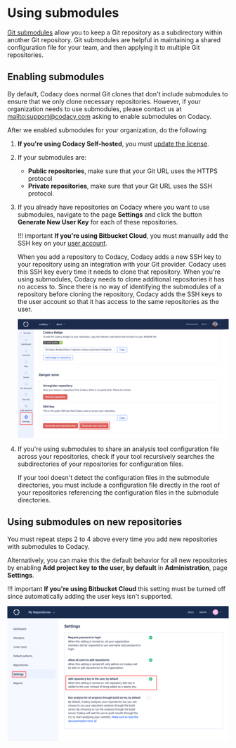 # Using submodules

<!--TODO PLUTO-630 Update content-->

[Git submodules](https://git-scm.com/book/en/v2/Git-Tools-Submodules) allow you to keep a Git repository as a subdirectory within another Git repository. Git submodules are helpful in maintaining a shared configuration file for your team, and then applying it to multiple Git repositories.

## Enabling submodules

By default, Codacy does normal Git clones that don't include submodules to ensure that we only clone necessary repositories. However, if your organization needs to use submodules, please contact us at <mailto:support@codacy.com> asking to enable submodules on Codacy.

After we enabled submodules for your organization, do the following:

1.  **If you're using Codacy Self-hosted**, you must [update the license](../chart/maintenance/license.md).

1.  If your submodules are:

    -   **Public repositories**, make sure that your Git URL uses the HTTPS protocol
    -   **Private repositories**, make sure that your Git URL uses the SSH protocol.

1.  If you already have repositories on Codacy where you want to use submodules, navigate to the page **Settings** and click the button **Generate New User Key** for each of these repositories.

    !!! important
        **If you're using Bitbucket Cloud**, you must manually add the SSH key on your [user account](https://bitbucket.org/account/settings/ssh-keys/).

    When you add a repository to Codacy, Codacy adds a new SSH key to your repository using an integration with your Git provider. Codacy uses this SSH key every time it needs to clone that repository. When you're using submodules, Codacy needs to clone additional repositories it has no access to. Since there is no way of identifying the submodules of a repository before cloning the repository, Codacy adds the SSH keys to the user account so that it has access to the same repositories as the user.

    ![Generate new user key](images/using-submodules-generate-new-user-key.png)

1.  If you're using submodules to share an analysis tool configuration file across your repositories, check if your tool recursively searches the subdirectories of your repositories for configuration files.

    If your tool doesn't detect the configuration files in the submodule directories, you must include a configuration file directly in the root of your repositories referencing the configuration files in the submodule directories.

## Using submodules on new repositories

You must repeat steps 2 to 4 above every time you add new repositories with submodules to Codacy.

Alternatively, you can make this the default behavior for all new repositories by enabling **Add project key to the user, by default** in **Administration**, page **Settings**.

!!! important
    **If you're using Bitbucket Cloud** this setting must be turned off since automatically adding the user keys isn't supported.

![Add project key to the user by default](images/using-submodules-default-add-user-key.png)
